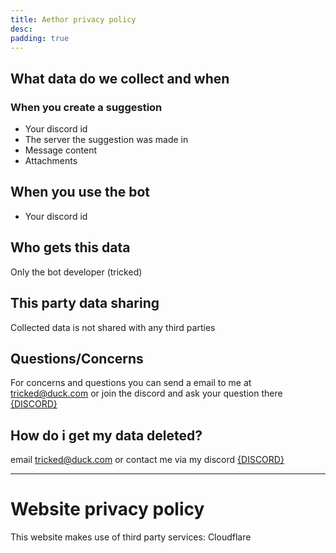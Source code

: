 ```yaml
---
title: Aethor privacy policy
desc:
padding: true
---
```


<script>
	import { DISCORD } from '../consts';
</script>

## What data do we collect and when

### When you create a suggestion

- Your discord id
- The server the suggestion was made in
- Message content
- Attachments

## When you use the bot

- Your discord id

## Who gets this data

Only the bot developer (tricked)

## This party data sharing

Collected data is not shared with any third parties

## Questions/Concerns

For concerns and questions you can send a email to me at tricked@duck.com or join the discord and ask your question there [{DISCORD}]({DISCORD})

## How do i get my data deleted?

email tricked@duck.com or contact me via my discord [{DISCORD}]({DISCORD})

---

# Website privacy policy

This website makes use of third party services: Cloudflare
